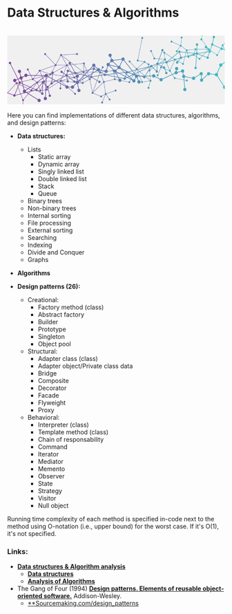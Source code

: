 # Data Structures & Algorithms

<br>![example image](https://raw.githubusercontent.com/AnselmoGPP/Algorithms/master/more/algo.png)

Here you can find implementations of different data structures, algorithms, and design patterns:

- **Data structures:**
  - Lists
    - Static array
    - Dynamic array
    - Singly linked list
    - Double linked list
    - Stack
    - Queue
  - Binary trees
  - Non-binary trees
  - Internal sorting
  - File processing
  - External sorting
  - Searching
  - Indexing
  - Divide and Conquer
  - Graphs

- **Algorithms**

- **Design patterns (26):**
  - Creational:
    - Factory method (class)
    - Abstract factory
    - Builder
    - Prototype
    - Singleton
    - Object pool
  - Structural:
    - Adapter class (class)
    - Adapter object/Private class data
    - Bridge
    - Composite
    - Decorator
    - Facade
    - Flyweight
    - Proxy
  - Behavioral:
    - Interpreter (class)
    - Template method (class)
    - Chain of responsability
    - Command
    - Iterator
    - Mediator
    - Memento
    - Observer
    - State
    - Strategy
    - Visitor
    - Null object

Running time complexity of each method is specified in-code next to the method using O-notation (i.e., upper bound) for the worst case. If it's O(1), it's not specified.

<h3>Links:</h3>

- [**Data structures & Algorithm analysis**](https://people.cs.vt.edu/shaffer/Book/JAVA3e20130328.pdf)
  - [**Data structures**](https://sciencesoftcode.wordpress.com/2021/01/28/data-structures/)
  - [**Analysis of Algorithms**](https://sciencesoftcode.wordpress.com/2021/04/15/analysis-of-algorithms/)
- The Gang of Four (1994) [**Design patterns. Elements of reusable object-oriented software.**](https://en.wikipedia.org/wiki/Design_Patterns) Addison-Wesley.
  - [**Sourcemaking.com/design_patterns](https://sourcemaking.com/design_patterns)